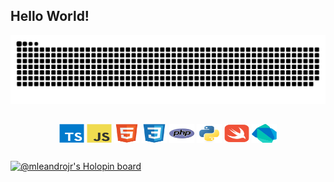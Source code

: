 ## Hello World!

![snake gif](https://github.com/mleandrojr/mleandrojr/blob/output/github-contribution-grid-snake-dark.svg)

##

<div align="center">
  <img align="center" alt="" title="TypeScript" height="30" width="40" src="https://raw.githubusercontent.com/devicons/devicon/master/icons/typescript/typescript-original.svg">
  <img align="center" alt="" title="JavaScript" height="30" width="40" src="https://raw.githubusercontent.com/devicons/devicon/master/icons/javascript/javascript-original.svg">
  <img align="center" alt="" title="HTML 5" height="30" width="40" src="https://raw.githubusercontent.com/devicons/devicon/master/icons/html5/html5-original.svg">
  <img align="center" alt="" title="CSS 3" height="30" width="40" src="https://raw.githubusercontent.com/devicons/devicon/master/icons/css3/css3-original.svg">
  <img align="center" alt="" title="PHP" height="30" width="40" src="https://raw.githubusercontent.com/devicons/devicon/master/icons/php/php-original.svg">
  <img align="center" alt="" title="Python" height="30" width="40" src="https://raw.githubusercontent.com/devicons/devicon/master/icons/python/python-original.svg">
  <img align="center" alt="" title="Swift" height="30" width="40" src="https://raw.githubusercontent.com/devicons/devicon/master/icons/swift/swift-original.svg">
  <img align="center" alt="" title="Dart" height="30" width="40" src="https://raw.githubusercontent.com/devicons/devicon/master/icons/dart/dart-original.svg">
</div>

##

[![@mleandrojr's Holopin board](https://holopin.me/mleandrojr)](https://holopin.io/@mleandrojr)
